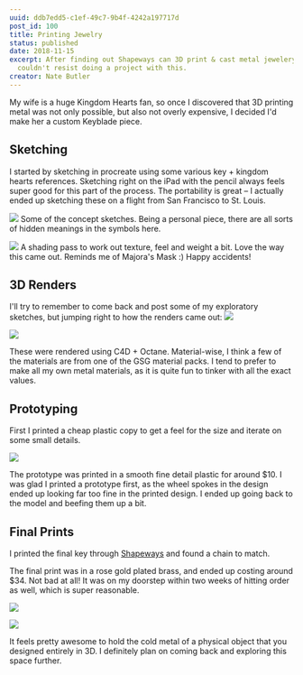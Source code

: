 ```yaml
---
uuid: ddb7edd5-c1ef-49c7-9b4f-4242a197717d
post_id: 100
title: Printing Jewelry
status: published
date: 2018-11-15
excerpt: After finding out Shapeways can 3D print & cast metal jewelery I
  couldn't resist doing a project with this.
creator: Nate Butler
---
```

My wife is a huge Kingdom Hearts fan, so once I discovered that 3D printing metal was not only possible, but also not overly expensive, I decided I'd make her a custom Keyblade piece.

## Sketching

I started by sketching in procreate using some various key + kingdom hearts references. Sketching right on the iPad with the pencil always feels super good for this part of the process. The portability is great – I actually ended up sketching these on a flight from San Francisco to St. Louis.

![](https://res.cloudinary.com/yaminateo/image/upload/v1636936180/post/3d-jewelry/IMG_0217_jjuypc.jpg)
Some of the concept sketches. Being a personal piece, there are all sorts of hidden meanings in the symbols here.

![](https://res.cloudinary.com/yaminateo/image/upload/v1636936179/post/3d-jewelry/IMG_0218_tni82m.jpg)
A shading pass to work out texture, feel and weight a bit. Love the way this came out. Reminds me of Majora's Mask :) Happy accidents!

## 3D Renders

I'll try to remember to come back and post some of my exploratory sketches, but jumping right to how the renders came out:
![](https://res.cloudinary.com/yaminateo/image/upload/v1636936635/post/3d-jewelry/604588753fdb244e04e47e20_emc_test_gbn1xy.jpg)

![](https://res.cloudinary.com/yaminateo/image/upload/v1636936635/post/3d-jewelry/604588f4a750bf39b64f0c2e_1432_c0s7gd.jpg)

These were rendered using C4D + Octane. Material-wise, I think a few of the materials are from one of the GSG material packs. I tend to prefer to make all my own metal materials, as it is quite fun to tinker with all the exact values.

## Prototyping

First I printed a cheap plastic copy to get a feel for the size and iterate on some small details.

![](https://res.cloudinary.com/yaminateo/image/upload/v1636936638/post/3d-jewelry/60458ad47914e40a5f9786c6_IMG_0460_rdrjfk.jpg)

The prototype was printed in a smooth fine detail plastic for around $10. I was glad I printed a prototype first, as the wheel spokes in the design ended up looking far too fine in the printed design. I ended up going back to the model and beefing them up a bit.

## Final Prints

I printed the final key through [Shapeways](https://www.shapeways.com/) and found a chain to match.

The final print was in a rose gold plated brass, and ended up costing around $34. Not bad at all! It was on my doorstep within two weeks of hitting order as well, which is super reasonable.

![](https://res.cloudinary.com/yaminateo/image/upload/v1636936635/post/3d-jewelry/60458a217f4f0738e4383d9e_IMG_0531_tmqyoc.jpg)

![](https://res.cloudinary.com/yaminateo/image/upload/v1636936639/post/3d-jewelry/60458aa42205df690e2e48cd_ezgif-2-e53e6f075123_small_mfzgbe.gif)

It feels pretty awesome to hold the cold metal of a physical object that you designed entirely in 3D. I definitely plan on coming back and exploring this space further.